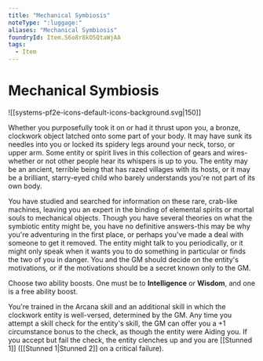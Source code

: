 ```yaml
---
title: "Mechanical Symbiosis"
noteType: ":luggage:"
aliases: "Mechanical Symbiosis"
foundryId: Item.S6o8r8kO5QtaWjAA
tags:
  - Item
---
```


# Mechanical Symbiosis
![[systems-pf2e-icons-default-icons-background.svg|150]]

Whether you purposefully took it on or had it thrust upon you, a bronze, clockwork object latched onto some part of your body. It may have sunk its needles into you or locked its spidery legs around your neck, torso, or upper arm. Some entity or spirit lives in this collection of gears and wires-whether or not other people hear its whispers is up to you. The entity may be an ancient, terrible being that has razed villages with its hosts, or it may be a brilliant, starry-eyed child who barely understands you're not part of its own body.

You have studied and searched for information on these rare, crab-like machines, leaving you an expert in the binding of elemental spirits or mortal souls to mechanical objects. Though you have several theories on what the symbiotic entity might be, you have no definitive answers-this may be why you're adventuring in the first place, or perhaps you've made a deal with someone to get it removed. The entity might talk to you periodically, or it might only speak when it wants you to do something in particular or finds the two of you in danger. You and the GM should decide on the entity's motivations, or if the motivations should be a secret known only to the GM.

Choose two ability boosts. One must be to **Intelligence** or **Wisdom**, and one is a free ability boost.

You're trained in the Arcana skill and an additional skill in which the clockwork entity is well-versed, determined by the GM. Any time you attempt a skill check for the entity's skill, the GM can offer you a +1 circumstance bonus to the check, as though the entity were Aiding you. If you accept but fail the check, the entity clenches up and you are [[Stunned 1]] ([[Stunned 1|Stunned 2]] on a critical failure).

